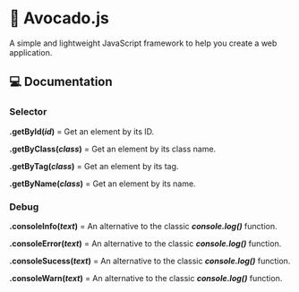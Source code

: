 # 🥑 Avocado.js

A simple and lightweight JavaScript framework to help you create a web application.

## 💻 Documentation

### Selector

**.getById(***id***)** = Get an element by its ID.

**.getByClass(***class***)** = Get an element by its class name.

**.getByTag(***class***)** = Get an element by its tag.

**.getByName(***class***)** = Get an element by its name.

### Debug

**.consoleInfo(***text***)** = An alternative to the classic ***console.log()*** function.

**.consoleError(***text***)** = An alternative to the classic ***console.log()*** function.

**.consoleSucess(***text***)** = An alternative to the classic ***console.log()*** function.

**.consoleWarn(***text***)** = An alternative to the classic ***console.log()*** function.
